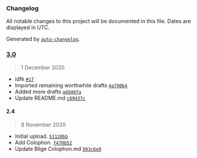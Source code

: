 ### Changelog

All notable changes to this project will be documented in this file. Dates are displayed in UTC.

Generated by [`auto-changelog`](https://github.com/CookPete/auto-changelog).

### [3.0](https://github.com/extratone/bilge/compare/2.4...3.0)

> 1 December 2020

- idfk [`#17`](https://github.com/extratone/bilge/pull/17)
- Imported remaining worthwhile drafts [`4a790b4`](https://github.com/extratone/bilge/commit/4a790b43992f25e42e712ded463d2b600ca00698)
- Added more drafts [`add40fa`](https://github.com/extratone/bilge/commit/add40fa72015a3225cbfb0118c94631993bc1b05)
- Update README.md [`c69437c`](https://github.com/extratone/bilge/commit/c69437cd364fb19af0c58ac1eff0c83b07b56119)

#### 2.4

> 8 November 2020

- Initial upload. [`51120bb`](https://github.com/extratone/bilge/commit/51120bb27df10d3abb77b0c662803582a25b6ba9)
- Add Colophon. [`f470b52`](https://github.com/extratone/bilge/commit/f470b52ccc68aef9c748b598f7c8cc479db0a7c4)
- Update Bilge Colophon.md [`993c6e9`](https://github.com/extratone/bilge/commit/993c6e98ab10fab347b34e8644b3e3daee5b4f46)
